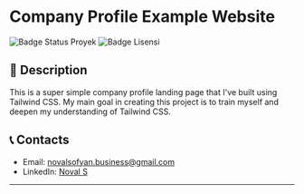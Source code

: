# Company Profile Example Website

![Badge Status Proyek](https://img.shields.io/badge/Status-Complete-Green?style=flat-square)
![Badge Lisensi](https://img.shields.io/badge/License-MIT-green?style=flat-square)

## 🚀 Description

This is a super simple company profile landing page that I've built using Tailwind CSS. My main goal in creating this project is to train myself and deepen my understanding of Tailwind CSS.

## 📞 Contacts

- Email: novalsofyan.business@gmail.com
- LinkedIn: [Noval S](https://www.linkedin.com/in/novalsofyan/)

---

